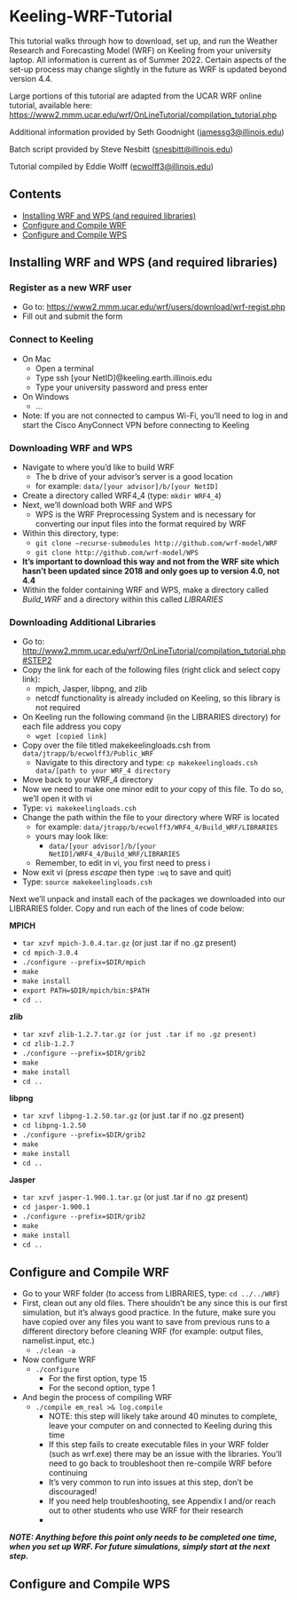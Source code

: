 # Keeling-WRF-Tutorial

This tutorial walks through how to download, set up, and run the Weather Research and Forecasting Model (WRF) on Keeling from your university laptop. All information is current as of Summer 2022. Certain aspects of the set-up process may change slightly in the future as WRF is updated beyond version 4.4.

Large portions of this tutorial are adapted from the UCAR WRF online tutorial, available here: https://www2.mmm.ucar.edu/wrf/OnLineTutorial/compilation_tutorial.php

Additional information provided by Seth Goodnight (jamessg3@illinois.edu)

Batch script provided by Steve Nesbitt (snesbitt@illinois.edu)

Tutorial compiled by Eddie Wolff (ecwolff3@illinois.edu)

## Contents
- [Installing WRF and WPS (and required libraries)](https://github.com/EWolffWX/Keeling-WRF-Tutorial/edit/main/README.md#installing-wrf-and-wps-and-required-libraries)
- [Configure and Compile WRF](https://github.com/EWolffWX/Keeling-WRF-Tutorial/edit/main/README.md#configure-and-compile-wrf)
- [Configure and Compile WPS](https://github.com/EWolffWX/Keeling-WRF-Tutorial/edit/main/README.md#configure-and-compile-wps)

## Installing WRF and WPS (and required libraries)

### Register as a new WRF user
  - Go to: https://www2.mmm.ucar.edu/wrf/users/download/wrf-regist.php 
  - Fill out and submit the form
### Connect to Keeling
  - On Mac
    - Open a terminal
    - Type ssh [your NetID]@keeling.earth.illinois.edu
    - Type your university password and press enter
  - On Windows
    - ...
  - Note: If you are not connected to campus Wi-Fi, you’ll need to log in and start the Cisco AnyConnect VPN before connecting to Keeling
### Downloading WRF and WPS
- Navigate to where you’d like to build WRF
  - The b drive of your advisor’s server is a good location
  - for example: `data/[your advisor]/b/[your NetID]`
- Create a directory called WRF4_4 (type: `mkdir WRF4_4`)
- Next, we’ll download both WRF and WPS
  - WPS is the WRF Preprocessing System and is necessary for converting our input files into the format required by WRF
- Within this directory, type:
  - `git clone –recurse-submodules http://github.com/wrf-model/WRF`
  - `git clone http://github.com/wrf-model/WPS`
- **It’s important to download this way and not from the WRF site which hasn’t been updated since 2018 and only goes up to version 4.0, not 4.4**
- Within the folder containing WRF and WPS, make a directory called *Build_WRF* and a directory within this called *LIBRARIES*
### Downloading Additional Libraries
- Go to: http://www2.mmm.ucar.edu/wrf/OnLineTutorial/compilation_tutorial.php#STEP2
- Copy the link for each of the following files (right click and select copy link):
  - mpich, Jasper, libpng, and zlib
  - netcdf functionality is already included on Keeling, so this library is not required
- On Keeling run the following command (in the LIBRARIES directory) for each file address you copy
  - `wget [copied link]`
- Copy over the file titled makekeelingloads.csh from `data/jtrapp/b/ecwolff3/Public_WRF`
  - Navigate to this directory and type: `cp makekeelingloads.csh data/[path to your WRF_4 directory`
- Move back to your WRF_4 directory
- Now we need to make one minor edit to *your* copy of this file. To do so, we’ll open it with vi
- Type: `vi makekeelingloads.csh`
- Change the path within the file to your directory where WRF is located 
  - for example: `data/jtrapp/b/ecwolff3/WRF4_4/Build_WRF/LIBRARIES`
  - yours may look like: 
     - `data/[your advisor]/b/[your NetID]/WRF4_4/Build_WRF/LIBRARIES`
  - Remember, to edit in vi, you first need to press i
- Now exit vi (press *escape* then type `:wq` to save and quit)
- Type: `source makekeelingloads.csh`


Next we’ll unpack and install each of the packages we downloaded into our LIBRARIES folder. Copy and run each of the lines of code below:

**MPICH**

- `tar xzvf mpich-3.0.4.tar.gz` (or just .tar if no .gz present)
- `cd mpich-3.0.4`
- `./configure --prefix=$DIR/mpich`
- `make`
- `make install`
- `export PATH=$DIR/mpich/bin:$PATH`
- `cd ..`

**zlib**

- `tar xzvf zlib-1.2.7.tar.gz (or just .tar if no .gz present)`
- `cd zlib-1.2.7`
- `./configure --prefix=$DIR/grib2`
- `make`
- `make install`
- `cd ..`

**libpng**

- `tar xzvf libpng-1.2.50.tar.gz` (or just .tar if no .gz present)
- `cd libpng-1.2.50`
- `./configure --prefix=$DIR/grib2`
- `make`
- `make install`
- `cd ..`

**Jasper**

- `tar xzvf jasper-1.900.1.tar.gz` (or just .tar if no .gz present)
- `cd jasper-1.900.1`
- `./configure --prefix=$DIR/grib2`
- `make`
- `make install`
- `cd ..`

## Configure and Compile WRF
- Go to your WRF folder (to access from LIBRARIES, type: `cd ../../WRF`)
- First, clean out any old files. There shouldn’t be any since this is our first simulation, but it’s always good practice. In the future, make sure you have copied over any files you want to save from previous runs to a different directory before cleaning WRF (for example: output files, namelist.input, etc.)
  - `./clean -a`
- Now configure WRF
  - `./configure`
    - For the first option, type 15
    - For the second option, type 1
- And begin the process of compiling WRF
  - `./compile em_real >& log.compile`
    - NOTE: this step will likely take around 40 minutes to complete, leave your computer on and connected to Keeling during this time
    - If this step fails to create executable files in your WRF folder (such as wrf.exe) there may be an issue with the libraries. You’ll need to go back to troubleshoot then re-compile WRF before continuing
    - It’s very common to run into issues at this step, don’t be discouraged!
    - If you need help troubleshooting, see Appendix I and/or reach out to other students who use WRF for their research
    - 
***NOTE: Anything before this point only needs to be completed one time, when you set up WRF. For future simulations, simply start at the next step.***

## Configure and Compile WPS
